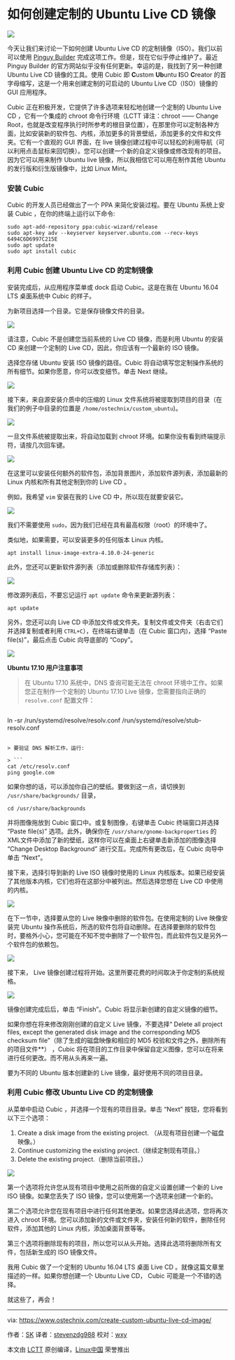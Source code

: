 如何创建定制的 Ubuntu Live CD 镜像
======

![](https://www.ostechnix.com/wp-content/uploads/2017/10/Cubic-720x340.png)

今天让我们来讨论一下如何创建 Ubuntu Live CD 的定制镜像（ISO）。我们以前可以使用 [Pinguy Builder][1] 完成这项工作。但是，现在它似乎停止维护了。最近 Pinguy Builder 的官方网站似乎没有任何更新。幸运的是，我找到了另一种创建 Ubuntu Live CD 镜像的工具。使用 Cubic 即 **C**ustom **Ub**untu **I**SO **C**reator 的首字母缩写，这是一个用来创建定制的可启动的 Ubuntu Live CD（ISO）镜像的 GUI 应用程序。

Cubic 正在积极开发，它提供了许多选项来轻松地创建一个定制的 Ubuntu Live CD ，它有一个集成的 chroot 命令行环境（LCTT 译注：chroot  —— Change Root，也就是改变程序执行时所参考的根目录位置），在那里你可以定制各种方面，比如安装新的软件包、内核，添加更多的背景壁纸，添加更多的文件和文件夹。它有一个直观的 GUI 界面，在 live 镜像创建过程中可以轻松的利用导航（可以利用点击鼠标来回切换）。您可以创建一个新的自定义镜像或修改现有的项目。因为它可以用来制作 Ubuntu live 镜像，所以我相信它可以用在制作其他 Ubuntu 的发行版和衍生版镜像中，比如 Linux Mint。

### 安装 Cubic

Cubic 的开发人员已经做出了一个 PPA 来简化安装过程。要在 Ubuntu 系统上安装 Cubic ，在你的终端上运行以下命令:

```
sudo apt-add-repository ppa:cubic-wizard/release
sudo apt-key adv --keyserver keyserver.ubuntu.com --recv-keys 6494C6D6997C215E
sudo apt update
sudo apt install cubic
```

### 利用 Cubic 创建 Ubuntu Live CD 的定制镜像

安装完成后，从应用程序菜单或 dock 启动 Cubic。这是在我在 Ubuntu 16.04 LTS 桌面系统中 Cubic 的样子。

为新项目选择一个目录。它是保存镜像文件的目录。

![][3]

请注意，Cubic 不是创建您当前系统的 Live CD 镜像，而是利用 Ubuntu 的安装 CD 来创建一个定制的 Live CD，因此，你应该有一个最新的 ISO 镜像。

选择您存储 Ubuntu 安装 ISO 镜像的路径。Cubic 将自动填写您定制操作系统的所有细节。如果你愿意，你可以改变细节。单击 Next 继续。

![][4]

接下来，来自源安装介质中的压缩的 Linux 文件系统将被提取到项目的目录（在我们的例子中目录的位置是 `/home/ostechnix/custom_ubuntu`)。

![][5]

一旦文件系统被提取出来，将自动加载到 chroot 环境。如果你没有看到终端提示符，请按几次回车键。

![][6]

在这里可以安装任何额外的软件包，添加背景图片，添加软件源列表，添加最新的 Linux 内核和所有其他定制到你的 Live CD 。

例如，我希望 `vim` 安装在我的 Live CD 中，所以现在就要安装它。

![][7]

我们不需要使用 `sudo`，因为我们已经在具有最高权限（root）的环境中了。

类似地，如果需要，可以安装更多的任何版本 Linux 内核。

```
apt install linux-image-extra-4.10.0-24-generic
```

此外，您还可以更新软件源列表（添加或删除软件存储库列表）：

![][8]

修改源列表后，不要忘记运行 `apt update` 命令来更新源列表：

```
apt update
```

另外，您还可以向 Live CD 中添加文件或文件夹。复制文件或文件夹（右击它们并选择复制或者利用 `CTRL+C`），在终端右键单击（在 Cubic 窗口内)，选择 “Paste file(s)”，最后点击 Cubic 向导底部的 “Copy”。

![][9]

**Ubuntu 17.10 用户注意事项**

> 在 Ubuntu 17.10 系统中，DNS 查询可能无法在 chroot 环境中工作。如果您正在制作一个定制的 Ubuntu 17.10  Live 镜像，您需要指向正确的 `resolve.conf` 配置文件：

>```
ln -sr /run/systemd/resolve/resolv.conf /run/systemd/resolve/stub-resolv.conf
```

> 要验证 DNS 解析工作，运行:

> ```
cat /etc/resolv.conf
ping google.com
```

如果你想的话，可以添加你自己的壁纸。要做到这一点，请切换到 `/usr/share/backgrounds/` 目录，

```
cd /usr/share/backgrounds
```

并将图像拖放到 Cubic 窗口中。或复制图像，右键单击 Cubic 终端窗口并选择 “Paste file(s)” 选项。此外，确保你在 `/usr/share/gnome-backproperties` 的XML文件中添加了新的壁纸，这样你可以在桌面上右键单击新添加的图像选择 “Change Desktop Background” 进行交互。完成所有更改后，在 Cubic 向导中单击 “Next”。

接下来，选择引导到新的 Live ISO 镜像时使用的 Linux 内核版本。如果已经安装了其他版本内核，它们也将在这部分中被列出。然后选择您想在 Live CD 中使用的内核。

![][10]

在下一节中，选择要从您的 Live 映像中删除的软件包。在使用定制的 Live 映像安装完 Ubuntu 操作系统后，所选的软件包将自动删除。在选择要删除的软件包时，要格外小心，您可能在不知不觉中删除了一个软件包，而此软件包又是另外一个软件包的依赖包。

![][11]

接下来， Live 镜像创建过程将开始。这里所要花费的时间取决于你定制的系统规格。

![][12]

镜像创建完成后后，单击 “Finish”。Cubic 将显示新创建的自定义镜像的细节。

如果你想在将来修改刚刚创建的自定义 Live 镜像，不要选择“ Delete all project files, except the generated disk image and the corresponding MD5 checksum file”（除了生成的磁盘映像和相应的 MD5 校验和文件之外，删除所有的项目文件**） ，Cubic 将在项目的工作目录中保留自定义图像，您可以在将来进行任何更改。而不用从头再来一遍。

要为不同的 Ubuntu 版本创建新的 Live 镜像，最好使用不同的项目目录。

### 利用 Cubic 修改 Ubuntu Live CD 的定制镜像

从菜单中启动 Cubic ，并选择一个现有的项目目录。单击 “Next” 按钮，您将看到以下三个选项：

1. Create a disk image from the existing project. （从现有项目创建一个磁盘映像。）
2. Continue customizing the existing project.（继续定制现有项目。）
3. Delete the existing project.（删除当前项目。）

![][13]

第一个选项将允许您从现有项目中使用之前所做的自定义设置创建一个新的 Live  ISO 镜像。如果您丢失了 ISO 镜像，您可以使用第一个选项来创建一个新的。

第二个选项允许您在现有项目中进行任何其他更改。如果您选择此选项，您将再次进入 chroot 环境。您可以添加新的文件或文件夹，安装任何新的软件，删除任何软件，添加其他的 Linux 内核，添加桌面背景等等。

第三个选项将删除现有的项目，所以您可以从头开始。选择此选项将删除所有文件，包括新生成的 ISO 镜像文件。

我用 Cubic 做了一个定制的 Ubuntu 16.04 LTS 桌面 Live CD 。就像这篇文章里描述的一样。如果你想创建一个 Ubuntu Live CD， Cubic 可能是一个不错的选择。

就这些了，再会！


--------------------------------------------------------------------------------

via: https://www.ostechnix.com/create-custom-ubuntu-live-cd-image/

作者：[SK][a]
译者：[stevenzdg988](https://github.com/stevenzdg988)
校对：[wxy](https://github.com/wxy)

本文由 [LCTT](https://github.com/LCTT/TranslateProject) 原创编译，[Linux中国](https://linux.cn/) 荣誉推出

[a]:https://www.ostechnix.com/author/sk/
[1]:https://www.ostechnix.com/pinguy-builder-build-custom-ubuntu-os/
[2]:data:image/gif;base64,R0lGODlhAQABAIAAAAAAAP///yH5BAEAAAAALAAAAAABAAEAAAIBRAA7
[3]:http://www.ostechnix.com/wp-content/uploads/2017/10/Cubic-1.png
[4]:http://www.ostechnix.com/wp-content/uploads/2017/10/Cubic-2.png 
[5]:http://www.ostechnix.com/wp-content/uploads/2017/10/Cubic-3.png 
[6]:http://www.ostechnix.com/wp-content/uploads/2017/10/Cubic-4.png 
[7]:http://www.ostechnix.com/wp-content/uploads/2017/10/Cubic-6.png 
[8]:http://www.ostechnix.com/wp-content/uploads/2017/10/Cubic-5.png 
[9]:http://www.ostechnix.com/wp-content/uploads/2017/10/Cubic-7.png 
[10]:http://www.ostechnix.com/wp-content/uploads/2017/10/Cubic-8.png 
[11]:http://www.ostechnix.com/wp-content/uploads/2017/10/Cubic-10-1.png 
[12]:http://www.ostechnix.com/wp-content/uploads/2017/10/Cubic-12-1.png 
[13]:http://www.ostechnix.com/wp-content/uploads/2017/10/Cubic-13.png 
